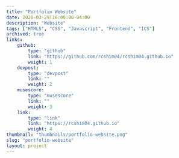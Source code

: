```yaml
---
title: "Portfolio Website"
date: 2020-03-29T16:00:00-04:00
description: "Website"
tags: ["HTML5", "CSS", "Javascript", "Frontend", "ICS"]
archived: true
links: 
    github: 
        type: "github"
        link: "https://github.com/rcshim04/rcshim04.github.io"
        weight: 1
    devpost:
        type: "devpost"
        link: ""
        weight: 2
    musescore:
        type: "musescore"
        link: ""
        weight: 3
    link:
        type: "link"
        link: "https://rcshim04.github.io"
        weight: 4
thumbnail: "thumbnails/portfolio-website.png"
slug: "portfolio-website"
layout: project
---
```


